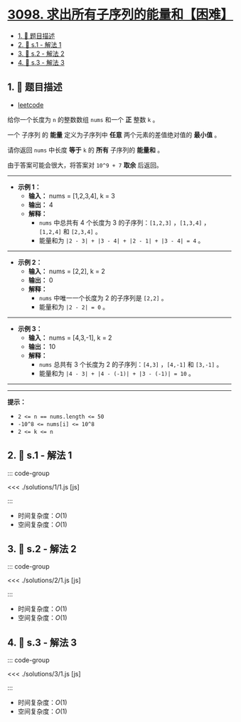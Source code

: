 # [3098. 求出所有子序列的能量和【困难】](https://github.com/tnotesjs/TNotes.leetcode/tree/main/notes/3098.%20%E6%B1%82%E5%87%BA%E6%89%80%E6%9C%89%E5%AD%90%E5%BA%8F%E5%88%97%E7%9A%84%E8%83%BD%E9%87%8F%E5%92%8C%E3%80%90%E5%9B%B0%E9%9A%BE%E3%80%91)

<!-- region:toc -->

- [1. 📝 题目描述](#1--题目描述)
- [2. 🎯 s.1 - 解法 1](#2--s1---解法-1)
- [3. 🎯 s.2 - 解法 2](#3--s2---解法-2)
- [4. 🎯 s.3 - 解法 3](#4--s3---解法-3)

<!-- endregion:toc -->

## 1. 📝 题目描述

- [leetcode](https://leetcode.cn/problems/find-the-sum-of-subsequence-powers/)

给你一个长度为 `n` 的整数数组 `nums` 和一个 **正** 整数 `k` 。

一个 子序列 的 **能量** 定义为子序列中 **任意** 两个元素的差值绝对值的 **最小值** 。

请你返回 `nums` 中长度 **等于** `k` 的 **所有** 子序列的 **能量和** 。

由于答案可能会很大，将答案对 `10^9 + 7` **取余** 后返回。

---

- **示例 1：**
  - **输入：** nums = [1,2,3,4], k = 3
  - **输出：** 4
  - **解释：**
    - `nums` 中总共有 4 个长度为 3 的子序列：`[1,2,3]` ，`[1,3,4]` ，`[1,2,4]` 和 `[2,3,4]` 。
    - 能量和为 `|2 - 3| + |3 - 4| + |2 - 1| + |3 - 4| = 4` 。

---

- **示例 2：**
  - **输入：** nums = [2,2], k = 2
  - **输出：** 0
  - **解释：**
    - `nums` 中唯一一个长度为 2 的子序列是 `[2,2]` 。
    - 能量和为 `|2 - 2| = 0` 。

---

- **示例 3：**
  - **输入：** nums = [4,3,-1], k = 2
  - **输出：** 10
  - **解释：**
    - `nums` 总共有 3 个长度为 2 的子序列：`[4,3]` ，`[4,-1]` 和 `[3,-1]` 。
    - 能量和为 `|4 - 3| + |4 - (-1)| + |3 - (-1)| = 10` 。

---

---

**提示：**

- `2 <= n == nums.length <= 50`
- `-10^8 <= nums[i] <= 10^8`
- `2 <= k <= n`

## 2. 🎯 s.1 - 解法 1

::: code-group

<<< ./solutions/1/1.js [js]

:::

- 时间复杂度：$O(1)$
- 空间复杂度：$O(1)$

## 3. 🎯 s.2 - 解法 2

::: code-group

<<< ./solutions/2/1.js [js]

:::

- 时间复杂度：$O(1)$
- 空间复杂度：$O(1)$

## 4. 🎯 s.3 - 解法 3

::: code-group

<<< ./solutions/3/1.js [js]

:::

- 时间复杂度：$O(1)$
- 空间复杂度：$O(1)$
